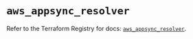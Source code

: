 # `aws_appsync_resolver`

Refer to the Terraform Registry for docs: [`aws_appsync_resolver`](https://registry.terraform.io/providers/hashicorp/aws/6.10.0/docs/resources/appsync_resolver).
